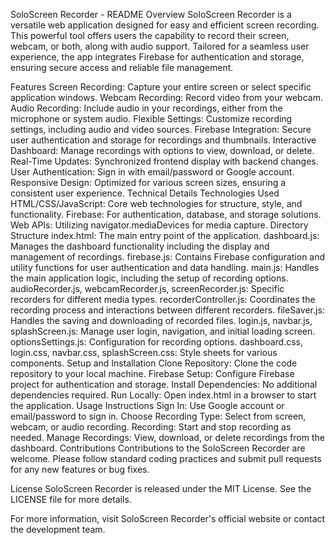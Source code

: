 SoloScreen Recorder - README
Overview
SoloScreen Recorder is a versatile web application designed for easy and efficient screen recording. This powerful tool offers users the capability to record their screen, webcam, or both, along with audio support. Tailored for a seamless user experience, the app integrates Firebase for authentication and storage, ensuring secure access and reliable file management.

Features
Screen Recording: Capture your entire screen or select specific application windows.
Webcam Recording: Record video from your webcam.
Audio Recording: Include audio in your recordings, either from the microphone or system audio.
Flexible Settings: Customize recording settings, including audio and video sources.
Firebase Integration: Secure user authentication and storage for recordings and thumbnails.
Interactive Dashboard: Manage recordings with options to view, download, or delete.
Real-Time Updates: Synchronized frontend display with backend changes.
User Authentication: Sign in with email/password or Google account.
Responsive Design: Optimized for various screen sizes, ensuring a consistent user experience.
Technical Details
Technologies Used
HTML/CSS/JavaScript: Core web technologies for structure, style, and functionality.
Firebase: For authentication, database, and storage solutions.
Web APIs: Utilizing navigator.mediaDevices for media capture.
Directory Structure
index.html: The main entry point of the application.
dashboard.js: Manages the dashboard functionality including the display and management of recordings.
firebase.js: Contains Firebase configuration and utility functions for user authentication and data handling.
main.js: Handles the main application logic, including the setup of recording options.
audioRecorder.js, webcamRecorder.js, screenRecorder.js: Specific recorders for different media types.
recorderController.js: Coordinates the recording process and interactions between different recorders.
fileSaver.js: Handles the saving and downloading of recorded files.
login.js, navbar.js, splashScreen.js: Manage user login, navigation, and initial loading screen.
optionsSettings.js: Configuration for recording options.
dashboard.css, login.css, navbar.css, splashScreen.css: Style sheets for various components.
Setup and Installation
Clone Repository: Clone the code repository to your local machine.
Firebase Setup: Configure Firebase project for authentication and storage.
Install Dependencies: No additional dependencies required.
Run Locally: Open index.html in a browser to start the application.
Usage Instructions
Sign In: Use Google account or email/password to sign in.
Choose Recording Type: Select from screen, webcam, or audio recording.
Recording: Start and stop recording as needed.
Manage Recordings: View, download, or delete recordings from the dashboard.
Contributions
Contributions to the SoloScreen Recorder are welcome. Please follow standard coding practices and submit pull requests for any new features or bug fixes.

License
SoloScreen Recorder is released under the MIT License. See the LICENSE file for more details.

For more information, visit SoloScreen Recorder's official website or contact the development team.






